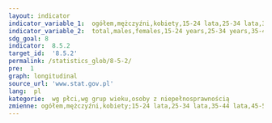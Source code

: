 ```yaml
---
layout: indicator
indicator_variable_1:  ogółem,mężczyźni,kobiety,15-24 lata,25-34 lata,35-44 lata,45-54 lata,55-89 lat,ogółem_
indicator_variable_2:  total,males,females,15-24 years,25-34 years,35-44 years,45-54 years,55-89 years,total_
sdg_goal: 8
indicator:  8.5.2
target_id:  '8.5.2'
permalink: /statistics_glob/8-5-2/
pre:  1
graph: longitudinal
source_url: 'www.stat.gov.pl'
lang:  pl
kategorie:  wg płci,wg grup wieku,osoby z niepełnosprawnością
zmienne: ogółem,mężczyźni,kobiety;15-24 lata,25-34 lata,35-44 lata,45-54 lata,55-89 lat;w wieku 16-89
---
```

